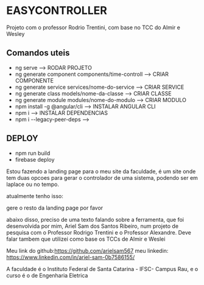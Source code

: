 # EASYCONTROLLER

Projeto com o professor Rodrio Trentini, com base no TCC do Almir e Wesley

## Comandos uteis

- ng serve --> RODAR PROJETO
- ng generate component components/time-controll --> CRIAR COMPONENTE
- ng generate service services/nome-do-service --> CRIAR SERVICE
- ng generate class models/nome-da-classe --> CRIAR CLASSE
- ng generate module modules/nome-do-modulo --> CRIAR MODULO
- npm install -g @angular/cli --> INSTALAR ANGULAR CLI
- npm i --> INSTALAR DEPENDENCIAS
- npm i --legacy-peer-deps -->

## DEPLOY

- npm run build
- firebase deploy


Estou fazendo a landing page para o meu site da faculdade, é um site onde tem duas opcoes para gerar o controlador de uma sistema, podendo ser em laplace ou no tempo.

atualmente tenho isso:

gere o resto da landing page por favor



abaixo disso, preciso de uma texto falando sobre a ferramenta, que foi desenvolvida por mim, Ariel Sam dos Santos Ribeiro, num projeto de pesquisa com o Professor Rodrigo Trentini e o Professor Alexandre.
Deve falar tambem que utilizei como base os TCCs de Almir e Weslei

Meu link do github:https://github.com/arielsam567
meu linkedin: https://www.linkedin.com/in/ariel-sam-0b7586155/

A faculdade é o Instituto Federal de Santa Catarina - IFSC- Campus Rau, e o curso é o de Engenharia Eletrica

